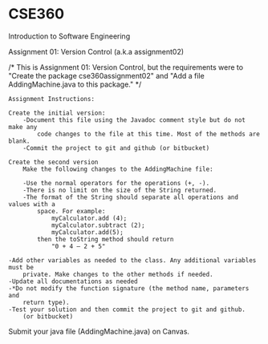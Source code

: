 # CSE360
 Introduction to Software Engineering

Assignment 01: Version Control (a.k.a assignment02)

/* 
  This is Assignment 01: Version Control, but the requirements were to 
   "Create the package cse360assignment02" 
      and 
   "Add a  file AddingMachine.java to this package."
*/


    Assignment Instructions:

    Create the initial version: 
        -Document this file using the Javadoc comment style but do not make any 
            code changes to the file at this time. Most of the methods are blank.
        -Commit the project to git and github (or bitbucket)

    Create the second version
        Make the following changes to the AddingMachine file:

        -Use the normal operators for the operations (+, -).
        -There is no limit on the size of the String returned.
        -The format of the String should separate all operations and values with a 
            space. For example:
                myCalculator.add (4); 
                myCalculator.subtract (2); 
                myCalculator.add(5);
            then the toString method should return
                "0 + 4 – 2 + 5"

    -Add other variables as needed to the class. Any additional variables must be 
        private. Make changes to the other methods if needed.
    -Update all documentations as needed
    -*Do not modify the function signature (the method name, parameters and 
        return type).
    -Test your solution and then commit the project to git and github. 
        (or bitbucket)

  Submit your java file (AddingMachine.java) on Canvas.

